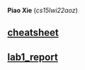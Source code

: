 **Piao Xie** (*cs15lwi22aoz*)
## [cheatsheet](https://commonmark.org/help/)
## [lab1_report](./lab1_report.md)
